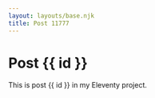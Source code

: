 ```yaml
---
layout: layouts/base.njk
title: Post 11777
---
```


# Post {{ id }}

This is post {{ id }} in my Eleventy project.
